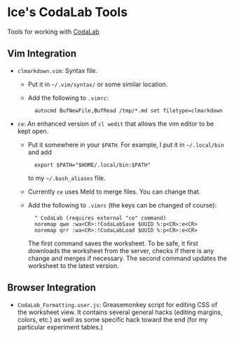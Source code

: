 # Ice's CodaLab Tools
Tools for working with [CodaLab](https://github.com/codalab/codalab-cli)

## Vim Integration

* `clmarkdown.vim`: Syntax file.
    * Put it in `~/.vim/syntax/` or some similar location.
    * Add the following to `.vimrc`:

            autocmd BufNewFile,BufRead /tmp/*.md set filetype=clmarkdown

* `ce`: An enhanced version of `cl wedit` that allows the vim editor to be kept open.
    * Put it somewhere in your `$PATH`. For example, I put it in `~/.local/bin` and add

            export $PATH="$HOME/.local/bin:$PATH"

        to my `~/.bash_aliases` file.

    * Currently `ce` uses Meld to merge files. You can change that.

    * Add the following to `.vimrc` (the keys can be changed of course):

            " CodaLab (requires external "ce" command)
            noremap qwe :wa<CR>:!CodaLabSave $UUID %:p<CR>:e<CR>
            noremap qrr :wa<CR>:!CodaLabLoad $UUID %:p<CR>:e<CR>

        The first command saves the worksheet. To be safe, it first downloads the worksheet 
        from the server, checks if there is any change and merges if necessary.
        The second command updates the worksheet to the latest version.

## Browser Integration

* `CodaLab_Formatting.user.js`: Greasemonkey script for editing CSS of the worksheet view.
    It contains several general hacks (editing margins, colors, etc.)
    as well as some specific hack toward the end (for my particular experiment tables.)

